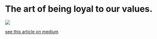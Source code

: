# The art of being loyal to our values.
 
![](https://cdn-images-1.medium.com/max/2000/1*5DaCrmzTaSBgxgoFKRng0Q.jpeg)
 
[see this article on medium](https://medium.com/@despiegk/the-art-of-being-loyal-to-your-values-e0e6e3f310f7)